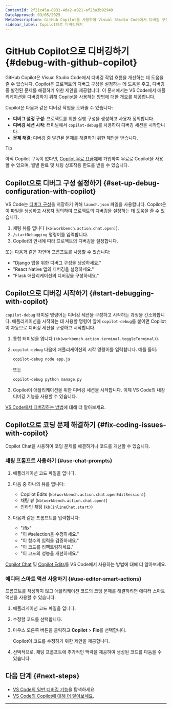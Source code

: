 ```yaml
---
ContentId: 2f21c45a-8931-4da2-a921-af23a3b92949
DateApproved: 03/05/2025
MetaDescription: GitHub Copilot을 사용하여 Visual Studio Code에서 디버깅 구성을 설정하고 디버깅 중 문제를 해결하는 방법을 배워보세요.
sidebar_label: Copilot으로 디버깅하기
---
```


# GitHub Copilot으로 디버깅하기 {#debug-with-github-copilot}

GitHub Copilot은 Visual Studio Code에서 디버깅 작업 흐름을 개선하는 데 도움을 줄 수 있습니다. Copilot은 프로젝트의 디버그 구성을 설정하는 데 도움을 주고, 디버깅 중 발견된 문제를 해결하기 위한 제안을 제공합니다. 이 문서에서는 VS Code에서 애플리케이션을 디버깅하기 위해 Copilot을 사용하는 방법에 대한 개요를 제공합니다.

Copilot은 다음과 같은 디버깅 작업을 도와줄 수 있습니다:

* **디버그 설정 구성**: 프로젝트를 위한 실행 구성을 생성하고 사용자 정의합니다.
* **디버깅 세션 시작**: 터미널에서 `copilot-debug`를 사용하여 디버깅 세션을 시작합니다.
* **문제 해결**: 디버깅 중 발견된 문제를 해결하기 위한 제안을 받습니다.

> [!TIP]
> 아직 Copilot 구독이 없다면, [Copilot 무료 요금제](https://github.com/github-copilot/signup)에 가입하여 무료로 Copilot을 사용할 수 있으며, 월별 완료 및 채팅 상호작용 한도를 받을 수 있습니다.

## Copilot으로 디버그 구성 설정하기 {#set-up-debug-configuration-with-copilot}

VS Code는 [디버그 구성](/docs/editor/debugging-configuration.md)을 저장하기 위해 `launch.json` 파일을 사용합니다. Copilot은 이 파일을 생성하고 사용자 정의하여 프로젝트의 디버깅을 설정하는 데 도움을 줄 수 있습니다.

1. 채팅 뷰를 엽니다 (`kb(workbench.action.chat.open)`).
1. `/startDebugging` 명령어를 입력합니다.
1. Copilot의 안내에 따라 프로젝트의 디버깅을 설정합니다.

또는 다음과 같은 자연어 프롬프트를 사용할 수 있습니다:

* "Django 앱을 위한 디버그 구성을 생성하세요."
* "React Native 앱의 디버깅을 설정하세요."
* "Flask 애플리케이션의 디버깅을 구성하세요."

## Copilot으로 디버깅 시작하기 {#start-debugging-with-copilot}

`copilot-debug` 터미널 명령어는 디버깅 세션을 구성하고 시작하는 과정을 간소화합니다. 애플리케이션을 시작하는 데 사용할 명령어 앞에 `copilot-debug`를 붙이면 Copilot이 자동으로 디버깅 세션을 구성하고 시작합니다.

1. 통합 터미널을 엽니다 (`kb(workbench.action.terminal.toggleTerminal)`).

1. `copilot-debug` 다음에 애플리케이션의 시작 명령어를 입력합니다. 예를 들어:

    ```bash
    copilot-debug node app.js
    ```

    또는

    ```bash
    copilot-debug python manage.py
    ```

1. Copilot이 애플리케이션을 위한 디버깅 세션을 시작합니다. 이제 VS Code의 내장 디버깅 기능을 사용할 수 있습니다.

[VS Code에서 디버깅하는 방법](/docs/editor/debugging.md)에 대해 더 알아보세요.

## Copilot으로 코딩 문제 해결하기 {#fix-coding-issues-with-copilot}

Copilot Chat을 사용하여 코딩 문제를 해결하거나 코드를 개선할 수 있습니다.

### 채팅 프롬프트 사용하기 {#use-chat-prompts}

1. 애플리케이션 코드 파일을 엽니다.

1. 다음 중 하나의 뷰를 엽니다:
    * Copilot Edits (`kb(workbench.action.chat.openEditSession)`)
    * 채팅 뷰 (`kb(workbench.action.chat.open)`)
    * 인라인 채팅 (`kb(inlineChat.start)`)

1. 다음과 같은 프롬프트를 입력합니다:
    * "/fix"
    * "이 #selection을 수정하세요."
    * "이 함수의 입력을 검증하세요."
    * "이 코드를 리팩토링하세요."
    * "이 코드의 성능을 개선하세요."

[Copilot Chat](/docs/copilot/copilot-chat.md) 및 [Copilot Edits](/docs/copilot/copilot-edits.md)를 VS Code에서 사용하는 방법에 대해 더 알아보세요.

### 에디터 스마트 액션 사용하기 {#use-editor-smart-actions}

프롬프트를 작성하지 않고 애플리케이션 코드의 코딩 문제를 해결하려면 에디터 스마트 액션을 사용할 수 있습니다.

1. 애플리케이션 코드 파일을 엽니다.
1. 수정할 코드를 선택합니다.
1. 마우스 오른쪽 버튼을 클릭하고 **Copilot** > **Fix**를 선택합니다.

    Copilot이 코드를 수정하기 위한 제안을 제공합니다.

1. 선택적으로, 채팅 프롬프트에 추가적인 맥락을 제공하여 생성된 코드를 다듬을 수 있습니다.

## 다음 단계 {#next-steps}

* [VS Code의 일반 디버깅 기능](/docs/editor/debugging.md)을 탐색하세요.
* [VS Code의 Copilot에 대해 더 알아보세요](/docs/copilot/overview.md).
---
